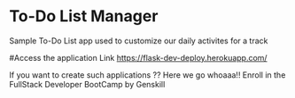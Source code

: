 # To-Do List Manager
Sample To-Do List app used to customize our daily activites for a track

#Access the application Link
https://flask-dev-deploy.herokuapp.com/

If you want to create such applications ?? Here we go whoaaa!!
Enroll in the FullStack Developer BootCamp by Genskill
